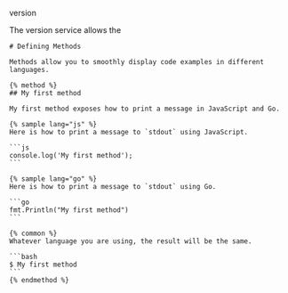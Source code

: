 version

The version service allows the

```
# Defining Methods
```


    Methods allow you to smoothly display code examples in different languages.

    {% method %}
    ## My first method

    My first method exposes how to print a message in JavaScript and Go.

    {% sample lang="js" %}
    Here is how to print a message to `stdout` using JavaScript.

    ```js
    console.log('My first method');
    ```

    {% sample lang="go" %}
    Here is how to print a message to `stdout` using Go.

    ```go
    fmt.Println("My first method")
    ```

    {% common %}
    Whatever language you are using, the result will be the same.

    ```bash
    $ My first method
    ```
    {% endmethod %}




